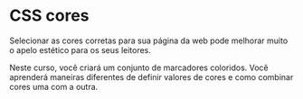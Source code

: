 # CSS cores

Selecionar as cores corretas para sua página da web pode melhorar muito o apelo estético para os seus leitores.

Neste curso, você criará um conjunto de marcadores coloridos. Você aprenderá maneiras diferentes de definir valores de cores e como combinar cores uma com a outra.

